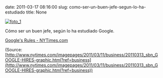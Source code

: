 date: 2011-03-17 08:16:00
slug: como-ser-un-buen-jefe-segun-lo-ha-estudiado
title: None

[![foto_1][1]][1]

Cómo ser un buen jefe, según lo ha estudiado Google.

[Google's Rules - NYTimes.com](http://www.nytimes.com/imagepages/2011/03/11/business/20110313_sbn_GOOGLE-HIRES-graphic.html?ref=business)

(Source: [http://www.nytimes.com/imagepages/2011/03/11/business/20110313_sbn_GOOGLE-HIRES-graphic.html?ref=business](http://www.nytimes.com/imagepages/2011/03/11/business/20110313_sbn_GOOGLE-HIRES-graphic.html?ref=business))

[1]: file:///Users/jjdenis/jjdenis.github.com/static/2011-03-17-como-ser-un-buen-jefe-segun-lo-ha-estudiado_foto1.jpg
